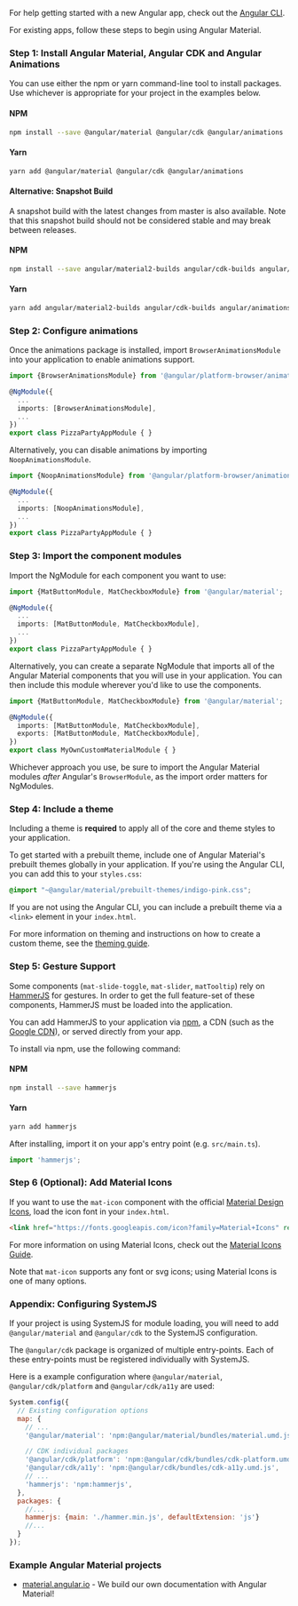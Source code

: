 For help getting started with a new Angular app, check out the
[Angular CLI](https://cli.angular.io/).

For existing apps, follow these steps to begin using Angular Material.

### Step 1: Install Angular Material, Angular CDK and Angular Animations

You can use either the npm or yarn command-line tool to install packages. Use whichever is appropriate for your project in the examples below.

#### NPM
```bash
npm install --save @angular/material @angular/cdk @angular/animations
```
#### Yarn
```bash
yarn add @angular/material @angular/cdk @angular/animations
```


#### Alternative: Snapshot Build

A snapshot build with the latest changes from master is also available. Note that this snapshot
build should not be considered stable and may break between releases.

#### NPM
```bash
npm install --save angular/material2-builds angular/cdk-builds angular/animations-builds
```

#### Yarn
```bash
yarn add angular/material2-builds angular/cdk-builds angular/animations-builds
```

### Step 2: Configure animations

Once the animations package is installed, import `BrowserAnimationsModule` into your application to enable animations support.

```ts
import {BrowserAnimationsModule} from '@angular/platform-browser/animations';

@NgModule({
  ...
  imports: [BrowserAnimationsModule],
  ...
})
export class PizzaPartyAppModule { }
```

Alternatively, you can disable animations by importing `NoopAnimationsModule`.

```ts
import {NoopAnimationsModule} from '@angular/platform-browser/animations';

@NgModule({
  ...
  imports: [NoopAnimationsModule],
  ...
})
export class PizzaPartyAppModule { }
```

### Step 3: Import the component modules

Import the NgModule for each component you want to use:

```ts
import {MatButtonModule, MatCheckboxModule} from '@angular/material';

@NgModule({
  ...
  imports: [MatButtonModule, MatCheckboxModule],
  ...
})
export class PizzaPartyAppModule { }
```

Alternatively, you can create a separate NgModule that imports all of the
Angular Material components that you will use in your application. You can then
include this module wherever you'd like to use the components.

```ts
import {MatButtonModule, MatCheckboxModule} from '@angular/material';

@NgModule({
  imports: [MatButtonModule, MatCheckboxModule],
  exports: [MatButtonModule, MatCheckboxModule],
})
export class MyOwnCustomMaterialModule { }
```

Whichever approach you use, be sure to import the Angular Material modules _after_ Angular's
`BrowserModule`, as the import order matters for NgModules.

### Step 4: Include a theme

Including a theme is **required** to apply all of the core and theme styles to your application.

To get started with a prebuilt theme, include one of Angular Material's prebuilt themes globally
in your application. If you're using the Angular CLI, you can add this to your `styles.css`:
```css
@import "~@angular/material/prebuilt-themes/indigo-pink.css";
```

If you are not using the Angular CLI, you can include a prebuilt theme via a `<link>` element in
your `index.html`.

For more information on theming and instructions on how to create a custom theme, see the
[theming guide](./theming.md).

### Step 5: Gesture Support

Some components (`mat-slide-toggle`, `mat-slider`, `matTooltip`) rely on
[HammerJS](http://hammerjs.github.io/) for gestures. In order to get the full feature-set of these
components, HammerJS must be loaded into the application.

You can add HammerJS to your application via [npm](https://www.npmjs.com/package/hammerjs), a CDN
(such as the [Google CDN](https://developers.google.com/speed/libraries/#hammerjs)), or served
directly from your app.

To install via npm, use the following command:

#### NPM
```bash
npm install --save hammerjs
```

#### Yarn
```bash
yarn add hammerjs
```

After installing, import it on your app's entry point (e.g. `src/main.ts`).
```ts
import 'hammerjs';
```

### Step 6 (Optional): Add Material Icons

If you want to use the `mat-icon` component with the official
[Material Design Icons](https://material.io/icons/), load the icon font in your `index.html`.

```html
<link href="https://fonts.googleapis.com/icon?family=Material+Icons" rel="stylesheet">
```

For more information on using Material Icons, check out the
[Material Icons Guide](https://google.github.io/material-design-icons/).

Note that `mat-icon` supports any font or svg icons; using Material Icons is one of many options.


### Appendix: Configuring SystemJS

If your project is using SystemJS for module loading, you will need to add `@angular/material` and
`@angular/cdk` to the SystemJS configuration.

The `@angular/cdk` package is organized of multiple entry-points.
Each of these entry-points must be registered individually with SystemJS.

Here is a example configuration where `@angular/material`, `@angular/cdk/platform` and
`@angular/cdk/a11y` are used:


```js
System.config({
  // Existing configuration options
  map: {
    // ...
    '@angular/material': 'npm:@angular/material/bundles/material.umd.js',

    // CDK individual packages
    '@angular/cdk/platform': 'npm:@angular/cdk/bundles/cdk-platform.umd.js',
    '@angular/cdk/a11y': 'npm:@angular/cdk/bundles/cdk-a11y.umd.js',
    // ...
    'hammerjs': 'npm:hammerjs',
  },
  packages: {
    //...
    hammerjs: {main: './hammer.min.js', defaultExtension: 'js'}
    //...
  }
});
```


### Example Angular Material projects
- [material.angular.io](https://material.angular.io) -
We build our own documentation with Angular Material!
